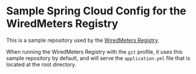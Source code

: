 # Sample Spring Cloud Config for the WiredMeters Registry

This is a sample repository used by the [WiredMeters Registry](https://github.com/jhipster/jhipster-registry).

When running the WiredMeters Registry with the `git` profile, it uses this sample repository by default, and will serve the `application.yml` file that is located at the root directory.
